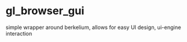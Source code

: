 gl_browser_gui
==============

simple wrapper around berkelium, allows for easy UI design, ui-engine interaction
